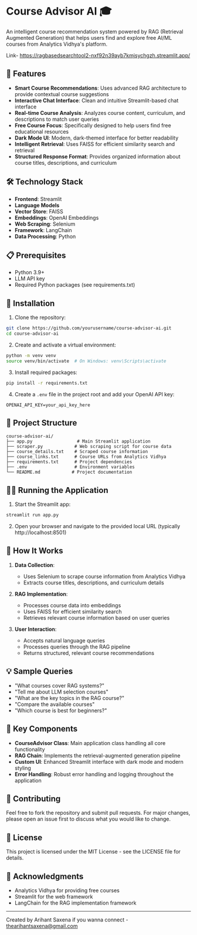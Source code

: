# Course Advisor AI 🎓

An intelligent course recommendation system powered by RAG (Retrieval Augmented Generation) that helps users find and explore free AI/ML courses from Analytics Vidhya's platform.

Link- https://ragbasedsearchtool2-nxf92n39ayb7kmjsychgzh.streamlit.app/

## 🌟 Features

- **Smart Course Recommendations**: Uses advanced RAG architecture to provide contextual course suggestions
- **Interactive Chat Interface**: Clean and intuitive Streamlit-based chat interface
- **Real-time Course Analysis**: Analyzes course content, curriculum, and descriptions to match user queries
- **Free Course Focus**: Specifically designed to help users find free educational resources
- **Dark Mode UI**: Modern, dark-themed interface for better readability
- **Intelligent Retrieval**: Uses FAISS for efficient similarity search and retrieval
- **Structured Response Format**: Provides organized information about course titles, descriptions, and curriculum

## 🛠️ Technology Stack

- **Frontend**: Streamlit
- **Language Models**
- **Vector Store**: FAISS
- **Embeddings**: OpenAI Embeddings
- **Web Scraping**: Selenium
- **Framework**: LangChain
- **Data Processing**: Python

## 📋 Prerequisites

- Python 3.9+
- LLM API key
- Required Python packages (see requirements.txt)

## 🚀 Installation

1. Clone the repository:
```bash
git clone https://github.com/yourusername/course-advisor-ai.git
cd course-advisor-ai
```

2. Create and activate a virtual environment:
```bash
python -m venv venv
source venv/bin/activate  # On Windows: venv\Scripts\activate
```

3. Install required packages:
```bash
pip install -r requirements.txt
```

4. Create a `.env` file in the project root and add your OpenAI API key:
```
OPENAI_API_KEY=your_api_key_here
```

## 📁 Project Structure

```
course-advisor-ai/
├── app.py                 # Main Streamlit application
├── scraper.py            # Web scraping script for course data
├── course_details.txt    # Scraped course information
├── course_links.txt      # Course URLs from Analytics Vidhya
├── requirements.txt      # Project dependencies
├── .env                  # Environment variables
└── README.md            # Project documentation
```

## 🏃‍♂️ Running the Application

1. Start the Streamlit app:
```bash
streamlit run app.py
```

2. Open your browser and navigate to the provided local URL (typically http://localhost:8501)

## 🤖 How It Works

1. **Data Collection**: 
   - Uses Selenium to scrape course information from Analytics Vidhya
   - Extracts course titles, descriptions, and curriculum details

2. **RAG Implementation**:
   - Processes course data into embeddings
   - Uses FAISS for efficient similarity search
   - Retrieves relevant course information based on user queries

3. **User Interaction**:
   - Accepts natural language queries
   - Processes queries through the RAG pipeline
   - Returns structured, relevant course recommendations

## 💡 Sample Queries

- "What courses cover RAG systems?"
- "Tell me about LLM selection courses"
- "What are the key topics in the RAG course?"
- "Compare the available courses"
- "Which course is best for beginners?"

## 🎯 Key Components

- **CourseAdvisor Class**: Main application class handling all core functionality
- **RAG Chain**: Implements the retrieval-augmented generation pipeline
- **Custom UI**: Enhanced Streamlit interface with dark mode and modern styling
- **Error Handling**: Robust error handling and logging throughout the application

## 🤝 Contributing

Feel free to fork the repository and submit pull requests. For major changes, please open an issue first to discuss what you would like to change.

## 📜 License

This project is licensed under the MIT License - see the LICENSE file for details.

## 🙏 Acknowledgments

- Analytics Vidhya for providing free courses
- Streamlit for the web framework
- LangChain for the RAG implementation framework

---
Created by Arihant Saxena
if you wanna connect - thearihantsaxena@gmail.com
